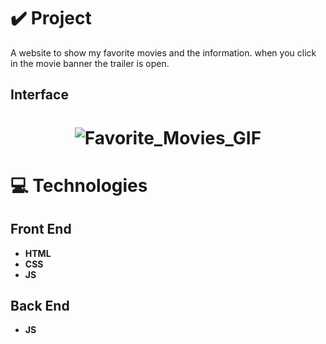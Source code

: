 # ✔️ Project
A website to show my favorite movies and the information. when you click in the movie banner the trailer is open.

## Interface 
<h1 align="center">
    <img alt="Favorite_Movies_GIF" title="Movies_Interface_GIF" src="github/favorite_movies.gif">
</h1>

# 💻 Technologies
## Front End
- **HTML**
- **CSS**
- **JS**
## Back End
- **JS**